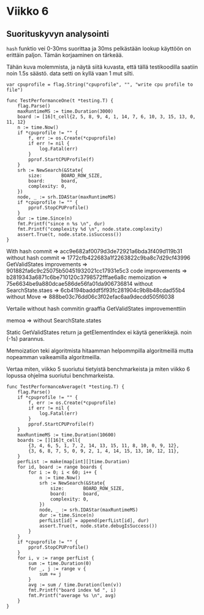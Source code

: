 # Viikko 6 

## Suorituskyvyn analysointi 

`hash` funktio vei 0-30ms suorittaa ja 30ms pelkästään lookup käyttöön on erittäin paljon. Tämän korjaaminen on tärkeää.

Tähän kuva molemmista, ja näytä siitä kuvasta, että tällä testikoodilla saatiin noin 1.5s säästö. data setti on kyllä vaan 1 mut silti.

```golang
var cpuprofile = flag.String("cpuprofile", "", "write cpu profile to file")

func TestPerformanceOne(t *testing.T) {
	flag.Parse()
	maxRuntimeMS := time.Duration(3000)
	board := [16]t_cell{2, 5, 8, 9, 4, 1, 14, 7, 6, 10, 3, 15, 13, 0, 11, 12}
	n := time.Now()
	if *cpuprofile != "" {
		f, err := os.Create(*cpuprofile)
		if err != nil {
			log.Fatal(err)
		}
		pprof.StartCPUProfile(f)
	}
	srh := NewSearch(&State{
		size:       BOARD_ROW_SIZE,
		board:      board,
		complexity: 0,
	})
	node, _ := srh.IDAStar(maxRuntimeMS)
	if *cpuprofile != "" {
		pprof.StopCPUProfile()
	}
	dur := time.Since(n)
	fmt.Printf("since n %s \n", dur)
	fmt.Printf("complexity %d \n", node.state.complexity)
	assert.True(t, node.state.isSuccess())
}
```

With hash commit   					=> acc9e682af0079d3de72921a6bda3f409d119b31
without hash commit 				=> 1772cfb422683a1f2263822c9ba8c7d29cf43996
GetValidStates improvements => 901882fa6c9c25075b50451932021cc17931e5c3
code improvements 					=> b2819343a6871c6be710120c3798572fffae6a8c
memoization 								=> 75e6634be9a880dcae586de56fa01da906736814
without SearchState.staes   => 6cb4194badddf5f93fc281904c9b8b48cdad55b4
without Move								=> 888be03c76dd06c3f02efac6aa9decdd505f6038

Vertaile without hash commitin graaffia GetValidStates improvementtiin

memoa => without SearchState.states

Static GetValidStates return ja getElementIndex ei käytä generikkejä. noin (-1s) parannus.


Memoization teki algoritmista hitaamman helpommpilla algoritmeillä mutta nopeamman vaikeamilla algoritmeilla.



Vertaa miten, viikko 5 suoriutui tietyistä benchmarkeista ja miten viikko 6 lopussa ohjelma suoriutui benchmarkeista. 



```golang
func TestPerformanceAverage(t *testing.T) {
	flag.Parse()
	if *cpuprofile != "" {
		f, err := os.Create(*cpuprofile)
		if err != nil {
			log.Fatal(err)
		}
		pprof.StartCPUProfile(f)
	}
	maxRuntimeMS := time.Duration(10600)
	boards := [][16]t_cell{
		{3, 4, 6, 5, 1, 7, 2, 14, 13, 15, 11, 8, 10, 0, 9, 12},
		{3, 6, 8, 7, 5, 0, 9, 2, 1, 4, 14, 15, 13, 10, 12, 11},
	}
	perfList := make(map[int][]time.Duration)
	for id, board := range boards {
		for i := 0; i < 60; i++ {
			n := time.Now()
			srh := NewSearch(&State{
				size:       BOARD_ROW_SIZE,
				board:      board,
				complexity: 0,
			})
			node, _ := srh.IDAStar(maxRuntimeMS)
			dur := time.Since(n)
			perfList[id] = append(perfList[id], dur)
			assert.True(t, node.state.debugIsSuccess())
		}
	}
	if *cpuprofile != "" {
		pprof.StopCPUProfile()
	}
	for i, v := range perfList {
		sum := time.Duration(0)
		for _, j := range v {
			sum += j
		}
		avg := sum / time.Duration(len(v))
		fmt.Printf("board index %d ", i)
		fmt.Printf("average %s \n", avg)
	}
}
```